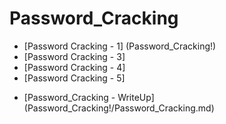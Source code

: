 # Password_Cracking
    
- [Password Cracking - 1] (Password_Cracking!)
- [Password Cracking - 3] 
- [Password Cracking - 4] 
- [Password Cracking - 5] 
 + [Password_Cracking - WriteUp] (Password_Cracking!/Password_Cracking.md)